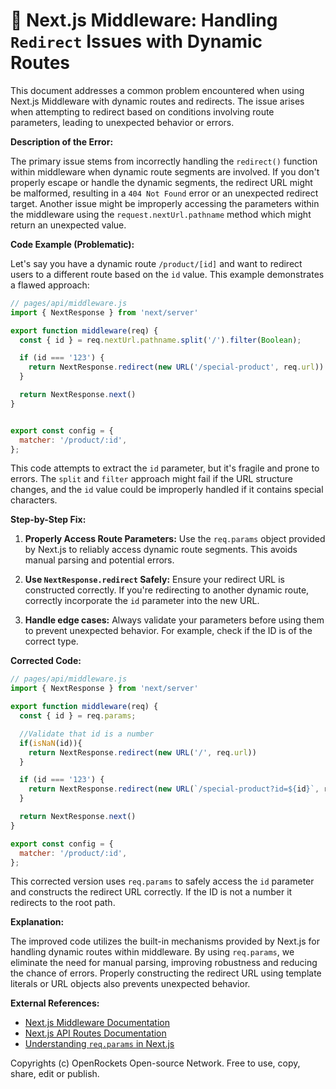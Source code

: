 # 🐞 Next.js Middleware: Handling `Redirect` Issues with Dynamic Routes


This document addresses a common problem encountered when using Next.js Middleware with dynamic routes and redirects. The issue arises when attempting to redirect based on conditions involving route parameters, leading to unexpected behavior or errors.


**Description of the Error:**

The primary issue stems from incorrectly handling the `redirect()` function within middleware when dynamic route segments are involved.  If you don't properly escape or handle the dynamic segments, the redirect URL might be malformed, resulting in a `404 Not Found` error or an unexpected redirect target.  Another issue might be improperly accessing the parameters within the middleware using the `request.nextUrl.pathname` method which might return an unexpected value.


**Code Example (Problematic):**

Let's say you have a dynamic route `/product/[id]` and want to redirect users to a different route based on the `id` value.  This example demonstrates a flawed approach:


```javascript
// pages/api/middleware.js
import { NextResponse } from 'next/server'

export function middleware(req) {
  const { id } = req.nextUrl.pathname.split('/').filter(Boolean);

  if (id === '123') {
    return NextResponse.redirect(new URL('/special-product', req.url))
  }

  return NextResponse.next()
}


export const config = {
  matcher: '/product/:id',
};
```

This code attempts to extract the `id` parameter, but it's fragile and prone to errors. The `split` and `filter` approach might fail if the URL structure changes, and the `id` value could be improperly handled if it contains special characters.


**Step-by-Step Fix:**

1. **Properly Access Route Parameters:**  Use the `req.params` object provided by Next.js to reliably access dynamic route segments.  This avoids manual parsing and potential errors.

2. **Use `NextResponse.redirect` Safely:**  Ensure your redirect URL is constructed correctly.  If you're redirecting to another dynamic route, correctly incorporate the `id` parameter into the new URL.

3. **Handle edge cases:** Always validate your parameters before using them to prevent unexpected behavior. For example, check if the ID is of the correct type.



**Corrected Code:**

```javascript
// pages/api/middleware.js
import { NextResponse } from 'next/server'

export function middleware(req) {
  const { id } = req.params;

  //Validate that id is a number
  if(isNaN(id)){
    return NextResponse.redirect(new URL('/', req.url))
  }

  if (id === '123') {
    return NextResponse.redirect(new URL(`/special-product?id=${id}`, req.url))
  }

  return NextResponse.next()
}

export const config = {
  matcher: '/product/:id',
};
```

This corrected version uses `req.params` to safely access the `id` parameter and constructs the redirect URL correctly. If the ID is not a number it redirects to the root path.


**Explanation:**

The improved code utilizes the built-in mechanisms provided by Next.js for handling dynamic routes within middleware.  By using `req.params`, we eliminate the need for manual parsing, improving robustness and reducing the chance of errors.  Properly constructing the redirect URL using template literals or URL objects also prevents unexpected behavior.


**External References:**

* [Next.js Middleware Documentation](https://nextjs.org/docs/app/building-your-application/routing/middleware)
* [Next.js API Routes Documentation](https://nextjs.org/docs/api-routes/introduction)
* [Understanding `req.params` in Next.js](https://nextjs.org/docs/app/building-your-application/routing/dynamic-routes#accessing-params)


Copyrights (c) OpenRockets Open-source Network. Free to use, copy, share, edit or publish.

